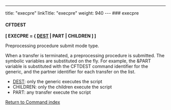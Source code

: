---
title: "execpre"
linkTitle: "execpre"
weight: 940
--- ### execpre

#### CFTDEST

****[ EXECPRE = { <u>DEST</u> &#124; PART &#124; CHILDREN ] ]****

Preprocessing procedure submit mode type.

When a transfer is terminated, a preprocessing procedure is submitted. The symbolic variables are substituted on the fly. For example, the &PART variable is substituted with the CFTDEST command identifier for the generic, and the partner identifier for each transfer on the list.

- <u>DEST</u>: only the generic executes the script
- CHILDREN: only the children execute the script
- PART: any transfer execute the script

[Return to Command index](../../)
